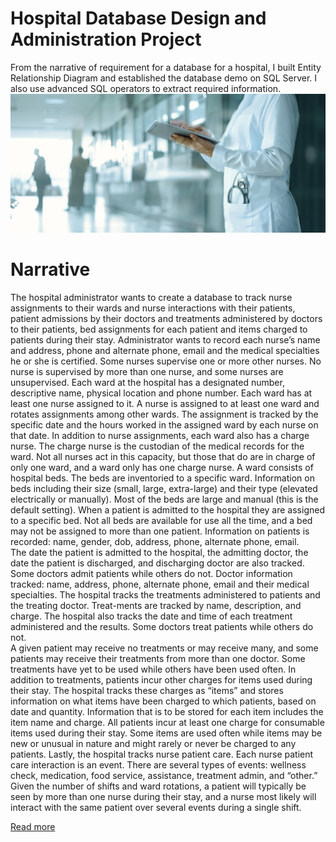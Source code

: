 # Hospital Database Design and Administration Project
From the narrative of requirement for a database for a hospital, I built Entity Relationship Diagram and established the database demo on SQL Server. I also use advanced SQL operators to extract required information.
![Image](hospital.jpeg)
# Narrative
The hospital administrator wants to create a database to track nurse assignments to their wards and nurse interactions with their patients, patient admissions by their doctors and treatments administered by doctors to their patients, bed assignments for each patient and items charged to patients during their stay.  Administrator wants to record each nurse’s name and address, phone and alternate phone, email and the medical specialties he or she is certified.  Some nurses supervise one or more other nurses.  No nurse is supervised by more than one nurse, and some nurses are unsupervised.
Each ward at the hospital has a designated number, descriptive name, physical location and phone number. Each ward has at least one nurse assigned to it.  A nurse is assigned to at least one ward and rotates assignments among other wards.  The assignment is tracked by the specific date and the hours worked in the assigned ward by each nurse on that date.
In addition to nurse assignments, each ward also has a charge nurse.  The charge nurse is the custodian of the medical records for the ward.  Not all nurses act in this capacity, but those that do are in charge of only one ward, and a ward only has one charge nurse. 
A ward consists of hospital beds. The beds are inventoried to a specific ward.  Information on beds including their size (small, large, extra-large) and their type (elevated electrically or manually).  Most of the beds are large and manual (this is the default setting).
When a patient is admitted to the hospital they are assigned to a specific bed. Not all beds are available for use all the time, and a bed may not be assigned to more than one patient.
Information on patients is recorded: name, gender, dob, address, phone, alternate phone, email.  
The date the patient is admitted to the hospital, the admitting doctor, the date the patient is discharged, and discharging doctor are also tracked.  
Some doctors admit patients while others do not.  Doctor information tracked: name, address, phone, alternate phone, email and their medical specialties.
The hospital tracks the treatments administered to patients and the treating doctor. Treat-ments are tracked by name, description, and charge. The hospital also tracks the date and time of each treatment administered and the results.  Some doctors treat patients while others do not.  
A given patient may receive no treatments or may receive many, and some patients may receive their treatments from more than one doctor.  Some treatments have yet to be used while others have been used often.
In addition to treatments, patients incur other charges for items used during their stay.  The hospital tracks these charges as “items” and stores information on what items have been charged to which patients, based on date and quantity.  Information that is to be stored for each item includes the item name and charge.  All patients incur at least one charge for consumable items used during their stay. Some items are used often while items may be new or unusual in nature and might rarely or never be charged to any patients.
Lastly, the hospital tracks nurse patient care. Each nurse patient care interaction is an event. There are several types of events: wellness check, medication, food service, assistance, treatment admin, and “other.” Given the number of shifts and ward rotations, a patient will typically be seen by more than one nurse during their stay, and a nurse most likely will interact with the same patient over several events during a single shift.

[Read more](https://github.com/thucnhii/hospital-database-design-administration-project/blob/main/Narrative)
